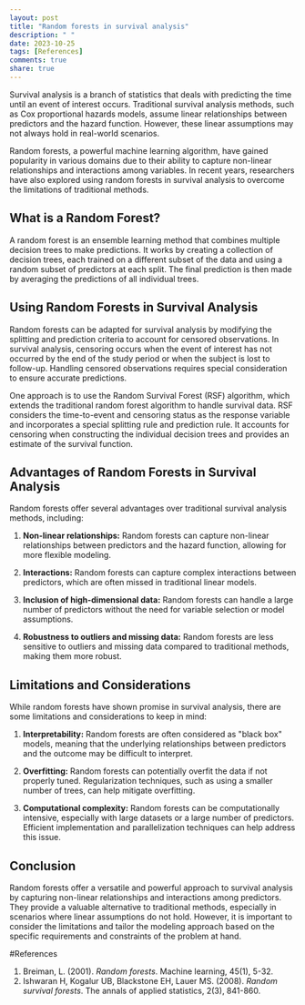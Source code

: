 ```yaml
---
layout: post
title: "Random forests in survival analysis"
description: " "
date: 2023-10-25
tags: [References]
comments: true
share: true
---
```


Survival analysis is a branch of statistics that deals with predicting the time until an event of interest occurs. Traditional survival analysis methods, such as Cox proportional hazards models, assume linear relationships between predictors and the hazard function. However, these linear assumptions may not always hold in real-world scenarios.

Random forests, a powerful machine learning algorithm, have gained popularity in various domains due to their ability to capture non-linear relationships and interactions among variables. In recent years, researchers have also explored using random forests in survival analysis to overcome the limitations of traditional methods.

## What is a Random Forest?

A random forest is an ensemble learning method that combines multiple decision trees to make predictions. It works by creating a collection of decision trees, each trained on a different subset of the data and using a random subset of predictors at each split. The final prediction is then made by averaging the predictions of all individual trees.

## Using Random Forests in Survival Analysis

Random forests can be adapted for survival analysis by modifying the splitting and prediction criteria to account for censored observations. In survival analysis, censoring occurs when the event of interest has not occurred by the end of the study period or when the subject is lost to follow-up. Handling censored observations requires special consideration to ensure accurate predictions.

One approach is to use the Random Survival Forest (RSF) algorithm, which extends the traditional random forest algorithm to handle survival data. RSF considers the time-to-event and censoring status as the response variable and incorporates a special splitting rule and prediction rule. It accounts for censoring when constructing the individual decision trees and provides an estimate of the survival function.

## Advantages of Random Forests in Survival Analysis

Random forests offer several advantages over traditional survival analysis methods, including:

1. **Non-linear relationships:** Random forests can capture non-linear relationships between predictors and the hazard function, allowing for more flexible modeling.

2. **Interactions:** Random forests can capture complex interactions between predictors, which are often missed in traditional linear models.

3. **Inclusion of high-dimensional data:** Random forests can handle a large number of predictors without the need for variable selection or model assumptions.

4. **Robustness to outliers and missing data:** Random forests are less sensitive to outliers and missing data compared to traditional methods, making them more robust.

## Limitations and Considerations

While random forests have shown promise in survival analysis, there are some limitations and considerations to keep in mind:

1. **Interpretability:** Random forests are often considered as "black box" models, meaning that the underlying relationships between predictors and the outcome may be difficult to interpret.

2. **Overfitting:** Random forests can potentially overfit the data if not properly tuned. Regularization techniques, such as using a smaller number of trees, can help mitigate overfitting.

3. **Computational complexity:** Random forests can be computationally intensive, especially with large datasets or a large number of predictors. Efficient implementation and parallelization techniques can help address this issue.

## Conclusion

Random forests offer a versatile and powerful approach to survival analysis by capturing non-linear relationships and interactions among predictors. They provide a valuable alternative to traditional methods, especially in scenarios where linear assumptions do not hold. However, it is important to consider the limitations and tailor the modeling approach based on the specific requirements and constraints of the problem at hand.

#References
1. Breiman, L. (2001). *Random forests*. Machine learning, 45(1), 5-32.
2. Ishwaran H, Kogalur UB, Blackstone EH, Lauer MS. (2008). *Random survival forests*. The annals of applied statistics, 2(3), 841-860.
